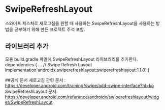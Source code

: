 # SwipeRefreshLayout
스와이프 제스처로 새로고침을 원할 때 사용하는 SwipeRefreshLayout을 사용하는 방법을 공부하기 위해 만든 프로젝트 주석 포함. 

## 라이브러리 추가
모듈 build.gradle 파일에 SwipeRefreshLayout 라이브러리를 추가한다.
dependencies {
    ...
    // Swipe Refresh Layout
    implementation'androidx.swiperefreshlayout:swiperefreshlayout:1.1.0'
}

##공식 문서
새로고침 관련 문서 : https://developer.android.com/training/swipe/add-swipe-interface?hl=ko
SwipeRefreshLayout 문서: https://developer.android.com/reference/androidx/swiperefreshlayout/widget/SwipeRefreshLayout
